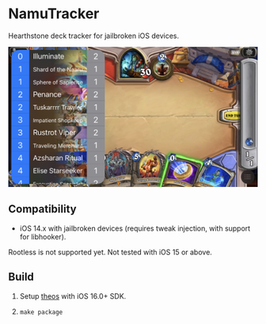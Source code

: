 # NamuTracker

Hearthstone deck tracker for jailbroken iOS devices.

![](images/0.png)

## Compatibility

- iOS 14.x with jailbroken devices (requires tweak injection, with support for libhooker).

Rootless is not supported yet. Not tested with iOS 15 or above.

## Build

1. Setup [theos](https://github.com/theos/theos) with iOS 16.0+ SDK.

2. `make package`

